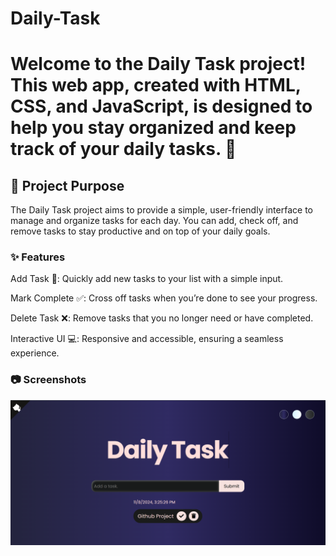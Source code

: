 # Daily-Task
<h1>Welcome to the Daily Task project! This web app, created with HTML, CSS, and JavaScript, is designed to help you stay organized and keep track of your daily tasks. 🌟</h1>
<h2>🎯 Project Purpose</h2>
<p>The Daily Task project aims to provide a simple, user-friendly interface to manage and organize tasks for each day. You can add, check off, and remove tasks to stay productive and on top of your daily goals.</p>
<h3>✨ Features</h3>
<p>Add Task 📝: Quickly add new tasks to your list with a simple input.</p>
<p>Mark Complete ✅: Cross off tasks when you’re done to see your progress.</p>
<p>Delete Task ❌: Remove tasks that you no longer need or have completed.</p>
<p>Interactive UI 💻: Responsive and accessible, ensuring a seamless experience.</p>
<h3>📷 Screenshots</h3>
<img src="Screenshot 2024-11-08 152624.png" alt="Img" />
